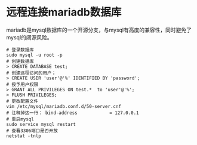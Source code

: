# 远程连接mariadb数据库

mariadb是mysql数据库的一个开源分支，与mysql有高度的兼容性，同时避免了mysql的闭源风险。

```shell
# 登录数据库
sudo mysql -u root -p
# 创建数据库
> CREATE DATABASE test;
# 创建远程访问的用户；
> CREATE USER 'user'@'%' IDENTIFIED BY 'password';
# 授予用户权限
> GRANT ALL PRIVILEGES ON test.*  to 'user'@'%';
> FLUSH PRIVILEGES;
# 更改配置文件
vim /etc/mysql/mariadb.conf.d/50-server.cnf
# 注释掉这一行： bind-address            = 127.0.0.1
# 重启mysql
sudo service mysql restart
# 查看3306端口是否开放
netstat -tnlp
```
